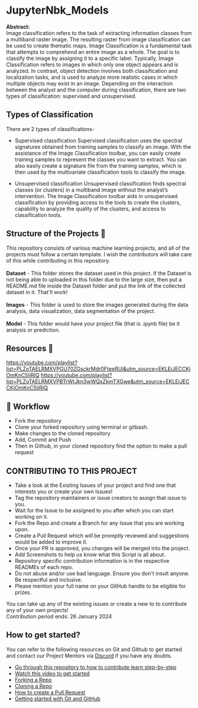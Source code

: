 # JupyterNbk_Models
**Abstract:**</br>
Image classification refers to the task of extracting information classes from a multiband raster image. The resulting raster from image classification can be used to create thematic maps. Image Classification is a fundamental task that attempts to comprehend an entire image as a whole. The goal is to classify the image by assigning it to a specific label. Typically, Image Classification refers to images in which only one object appears and is analyzed. In contrast, object detection involves both classification and localization tasks, and is used to analyze more realistic cases in which multiple objects may exist in an image. Depending on the interaction between the analyst and the computer during classification, there are two types of classification: supervised and unsupervised. 

## Types of Classification
There are 2 types of classifications- 

- Supervised classification
Supervised classification uses the spectral signatures obtained from training samples to classify an image. With the assistance of the Image Classification toolbar, you can easily create training samples to represent the classes you want to extract. You can also easily create a signature file from the training samples, which is then used by the multivariate classification tools to classify the image.

- Unsupervised classification
Unsupervised classification finds spectral classes (or clusters) in a multiband image without the analyst’s intervention. The Image Classification toolbar aids in unsupervised classification by providing access to the tools to create the clusters, capability to analyze the quality of the clusters, and access to classification tools.

## Structure of the Projects 📝
This repository consists of various machine learning projects, and all of the projects must follow a certain template. I wish the contributors will take care of this while contributing in this repository. <br><br>
**Dataset** - This folder stores the dataset used in this project. If the Dataset is not being able to uploaded in this folder due to the large size, then put a README.md file inside the Dataset folder and put the link of the collected dataset in it. That'll work!<br><br>
**Images** - This folder is used to store the images generated during the data analysis, data visualization, data segmentation of the project.<br><br>
**Model** - This folder would have your project file (that is .ipynb file) be it analysis or prediction. 

## Resources 📝
https://youtube.com/playlist?list=PLZoTAELRMXVPGU70ZGsckrMdr0FteeRUi&utm_source=EKLEiJECCKjOmKnC5IiRIQ
https://youtube.com/playlist?list=PLZoTAELRMXVPBTrWtJkn3wWQxZkmTXGwe&utm_source=EKLEiJECCKjOmKnC5IiRIQ

## 🧮 Workflow
- Fork the repository
- Clone your forked repository using terminal or gitbash.
- Make changes to the cloned repository
- Add, Commit and Push
- Then in Github, in your cloned repository find the option to make a pull request

## CONTRIBUTING TO THIS PROJECT

- Take a look at the Existing Issues of your project and find one that interests you or create your own Issues!
- Tag the repository maintainers or issue creators to assign that issue to you.
- Wait for the Issue to be assigned to you after which you can start working on it.
- Fork the Repo and create a Branch for any Issue that you are working upon.
- Create a Pull Request which will be promptly reviewed and suggestions would be added to improve it.
- Once your PR is approved, you changes will be merged into the project. 
- Add Screenshots to help us know what this Script is all about.
- Repository specific contribution information is in the respective READMEs of each repo.
- Do not abuse and/or use bad language. Ensure you don't insult anyone. Be respectful and inclusive.
- Please mention your full name on your GitHub handle to be eligible for prizes.


You can take up any of the existing issues or create a new to to contribute any of your own projects!<br/> 
Contribution period ends: 26 January 2024

## How to get started?

You can refer to the following resources on Git and Github to get started and contact our Project Mentors via [Discord](https://discord.gg/xTNC4MGB) if you have any doubts.

- [Go through this repository to how to contribute learn step-by-step](https://github.com/firstcontributions/first-contributions)
- [Watch this video to get started](https://youtu.be/SL5KKdmvJ1U)
- [Forking a Repo](https://help.github.com/en/github/getting-started-with-github/fork-a-repo)
- [Cloning a Repo](https://help.github.com/en/desktop/contributing-to-projects/creating-a-pull-request)
- [How to create a Pull Request](https://opensource.com/article/19/7/create-pull-request-github)
- [Getting started with Git and GitHub](https://towardsdatascience.com/getting-started-with-git-and-github-6fcd0f2d4ac6)

